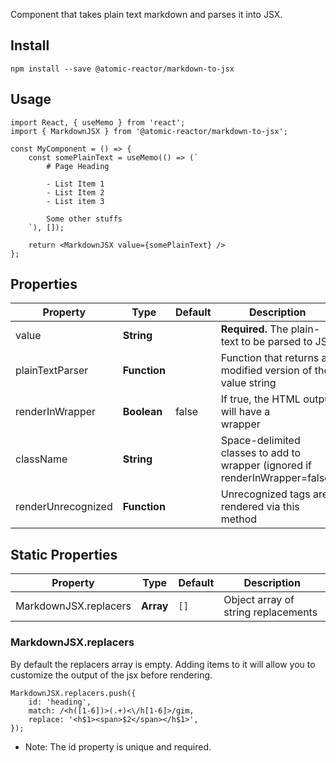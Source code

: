 Component that takes plain text markdown and parses it into JSX.

## Install

```
npm install --save @atomic-reactor/markdown-to-jsx
```

## Usage

```
import React, { useMemo } from 'react';
import { MarkdownJSX } from '@atomic-reactor/markdown-to-jsx';

const MyComponent = () => {
    const somePlainText = useMemo(() => (`
        # Page Heading

        - List Item 1
        - List Item 2
        - List item 3

        Some other stuffs
    `), []);

    return <MarkdownJSX value={somePlainText} />
};
```

## Properties

| Property           | Type         | Default | Description                                                                  |
| ------------------ | ------------ | ------- | ---------------------------------------------------------------------------- |
| value              | **String**   |         | **Required.** The plain-text to be parsed to JSX                             |
| plainTextParser    | **Function** |         | Function that returns a modified version of the value string                 |
| renderInWrapper    | **Boolean**  | false   | If true, the HTML output will have a <div> wrapper                           |
| className          | **String**   |         | Space-delimited classes to add to wrapper (ignored if renderInWrapper=false) |
| renderUnrecognized | **Function** |         | Unrecognized tags are rendered via this method                               |

## Static Properties

| Property              | Type      | Default | Description                         |
| --------------------- | --------- | ------- | ----------------------------------- |
| MarkdownJSX.replacers | **Array** | `[]`    | Object array of string replacements |

### MarkdownJSX.replacers

By default the replacers array is empty. Adding items to it will allow you to customize the output of the jsx before rendering. 

```
MarkdownJSX.replacers.push({
    id: 'heading',
    match: /<h([1-6])>(.+)<\/h[1-6]>/gim,
    replace: '<h$1><span>$2</span></h$1>',
});
```

* Note: The id property is unique and required. 
